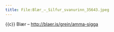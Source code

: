 ```yaml
---
title: File:Blær_–_Silfur_svanurinn_35643.jpeg
---
```


{{c}} Blær – http://blaer.is/grein/amma-sigga

